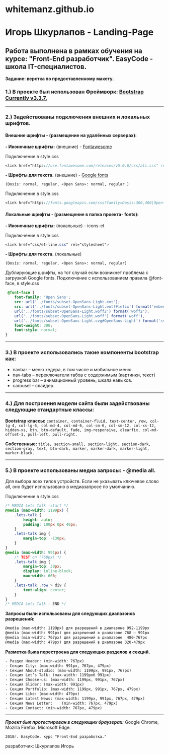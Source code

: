 # whitemanz.github.io
Игорь Шкурлапов - Landing-Page
========================
Работа выполнена в рамках обучения на курсе: "Front-End разработчик".
EasyCode - школа IT-специалистов.
-----------------------------------------
**Задание: верстка по предоставленному макету.**
### 1.) В проекте был использован Фреймворк: [Bootstrap  Currently v3.3.7.]( https://getbootstrap.com/docs/3.3/)
***
### 2.) Задействованы подключения внешних и локальных шрифтов.

#### Внешние шрифты - (размещение на удалённых серверах):

**- Иконочные шрифты:** (внешние) - [Fontawesome]( https://fontawesome.com/icons?d=gallery&m=free)

Подключение в style.css
```scss
<link href="https://use.fontawesome.com/releases/v5.0.6/css/all.css" rel="stylesheet">
```
**- Шрифты для текста.** (внешние) - [Google fonts]( https://fonts.google.com/)

`(Dosis: normal, regular, «Open Sans»: normal, regular )`

Подключение в style.css
```scss
<link href="https://fonts.googleapis.com/css?family=Dosis:300,400|Open+Sans:300,400" rel="stylesheet">
```
#### Локальные шрифты - (размещение в папка проекта- fonts):

**- Иконочные шрифты:** (локальные) - icons-et

Подключение в style.css
```scss
<link href="css/et-line.css" rel="stylesheet">
```
**- Шрифты для текста.** (локальные)

`(Dosis: normal, regular, «Open Sans»: normal, regular)`

Дублирующие шрифты, на тот случай если возникнет проблема с загрузкой Google fonts.
Подключение с использованием правила @font-face, в style.css

```scss
 @font-face {
    font-family: 'Open Sans';
    src: url('../fonts/subset-OpenSans-Light.eot');
    src: url('../fonts/subset-OpenSans-Light.eot?#iefix') format('embedded-opentype'),
    url('../fonts/subset-OpenSans-Light.woff2') format('woff2'),
    url('../fonts/subset-OpenSans-Light.woff') format('woff'),
    url('../fonts/subset-OpenSans-Light.svg#OpenSans-Light') format('svg');
    font-weight: 300;
    font-style: normal;
}
```
***
### 3.) В проекте использовались такие компоненты bootstrap как:

- navbar – меню хедера, в том числе и мобильное меню.
- nav-tabs – переключатели табов с содержимым (картинки, текст)
- progress bar – анимационный уровень, шкала навыков.
- carousel – слайдер.
***

### 4.) Для построения модели сайта были задействованы следующие  стандартные классы:

**Bootstrap классы:**
`container, container-fluid, text-center, row, col-lg-4, col-lg-6, col-md-4, col-md-6, col-sm-6, col-sm-12, col-xs-12, hidden-xs, btn, btn-default, fade, img-responsive, clearfix, col-md-offset-1, pull-left, pull-right.`

**Собственные:**
`title, section-small, section-light, section-dark, section-gray, text, btn-dark, marker, marker-dark, marker-light, marker-black.`

***
### 5.) В проекте использованы медиа запросы: - @media all.
Для выбора всех типов устройств. Если не указывать ключевое слово all, оно будет использовано в медиазапросе по умолчанию.

Подключение в style.css
```scss
/* MEDIA Lets Talk -start */
@media (max-width: 1199px) {
    .lets-talk {
        height: auto;
        padding: 100px 0px 40px;
    }
    .lets-talk img {
        margin-top: -130px;
    }
}
@media (max-width: 991px) {
    /* TEST on (768px) */
    .lets-talk img {
        margin-top: 30px;
        display: inline-block;
        max-width: 66%;
    }
    .lets-talk .row > div {
        text-align: center;
    }
}
/* MEDIA Lets Talk - END */
```
**Запросы были использованы для следующих диапазонов разрешений:**

```html
@media (max-width: 1199px) для разрешений в диапазоне 992-1199px
@media (max-width: 991px) для разрешений в диапазоне 768 – 991px
@media (min-width: 767px) для разрешений в диапазоне  480-767px
@media (max-width: 479px) для разрешений в диапазоне 320-479px
```

**Разметка была перестроена для следующих разделов и секций.**

```html
- Раздел Header: (min-width: 767px)
- Секция City: (max-width: 991px, 767px, 479px)
- Секция About-studio: (max-width: 1199px, 991px, 767px)
- Секция Let’s Talk: (max-width: 1199pxб 991px)
- Секция Choose-us: (max-width: 1199px, 991px, 767px)
- Секция Slider: (max-width: 991px)
- Секция Portfolio: (max-width: 1199px, 991px, 767px, 479px)
- Секция Like: (max-width: 479px)
- Секция Latest News: (max-width: 1199px, 991px, 767px, 479px)
- Секция News Letter: 	 (min-width: 767px, 479px)
- Секция Contact: (min-width: 767px, 479px)
```

***
***Проект был протестирован в следующих браузерах:***  Google Chrome, Mozilla Firefox, Microsoft Edge.

`2018г. EasyCode. курс "Front-End разработка."`

разработчик: Шкурлапов Игорь

